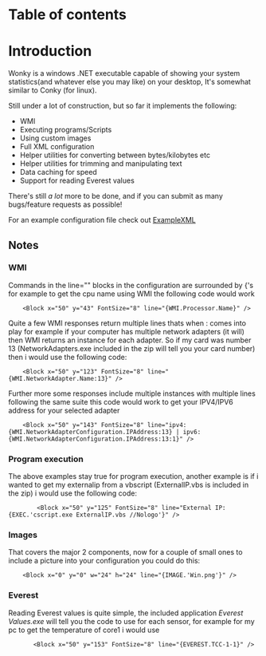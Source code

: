 # Table of contents #


# Introduction #

Wonky is a windows .NET executable capable of showing your system statistics(and whatever else you may like) on your desktop, It's somewhat similar to Conky (for linux).

Still under a lot of construction, but so far it implements the following:
  * WMI
  * Executing programs/Scripts
  * Using custom images
  * Full XML configuration
  * Helper utilities for converting between bytes/kilobytes etc
  * Helper utilities for trimming and manipulating text
  * Data caching for speed
  * Support for reading Everest values

There's still _a lot_ more to be done, and if you can submit as many bugs/feature requests as possible!

For an example configuration file check out [ExampleXML](ExampleXML.md)


## Notes ##

### WMI ###

Commands in the line="" blocks in the configuration are surrounded by {'s for example to get the cpu name using WMI the following code would work
```
	<Block x="50" y="43" FontSize="8" line="{WMI.Processor.Name}" />
```
Quite a few WMI responses return multiple lines thats when : comes into play
for example if your computer has multiple network adapters (it will) then WMI
returns an instance for each
adapter. So if my card was number 13 (NetworkAdapters.exe included in the zip will tell you your card number) then i would use the following code:
```
	<Block x="50" y="123" FontSize="8" line="{WMI.NetworkAdapter.Name:13}" />
```
Further more some responses include multiple instances with multiple lines following the same suite this code would work to get your IPV4/IPV6 address for your selected adapter
```
	<Block x="50" y="143" FontSize="8" line="ipv4: {WMI.NetworkAdapterConfiguration.IPAddress:13} | ipv6: {WMI.NetworkAdapterConfiguration.IPAddress:13:1}" />
```

### Program execution ###

The above examples stay true for program execution, another example is if i wanted to get my externalip from a vbscript (ExternalIP.vbs is included in the zip) i would use the following code:
```
        <Block x="50" y="125" FontSize="8" line="External IP: {EXEC.'cscript.exe ExternalIP.vbs //Nologo'}" />
```

### Images ###

That covers the major 2 components, now for a couple of small ones
to include a picture into your configuration you could do this:
```
	<Block x="0" y="0" w="24" h="24" line="{IMAGE.'Win.png'}" />
```

### Everest ###
Reading Everest values is quite simple, the included application _Everest Values.exe_ will tell you the code to use for each sensor, for example for my pc to get the temperature of core1 i would use
```
       <Block x="50" y="153" FontSize="8" line="{EVEREST.TCC-1-1}" />
```